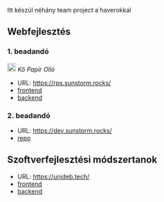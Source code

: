 Itt készül néhány team project a haverokkal

## Webfejlesztés

### 1. beadandó
<img src="https://rps.sunstorm.rocks/favicon.png" height="20" /> *Kő Papír Olló*  
 - URL: https://rps.sunstorm.rocks/
 - [frontend](https://github.com/based-zrt/rps-frontend)
 - [backend](https://github.com/based-zrt/rps-backend)

### 2. beadandó
 - URL: https://dev.sunstorm.rocks/
 - [repo](https://github.com/based-zrt/webdev-php)

## Szoftverfejlesztési módszertanok
 - URL: https://unideb.tech/
 - [frontend](https://github.com/based-zrt/unitech-frontend)
 - [backend](https://github.com/based-zrt/unitech-backend)

